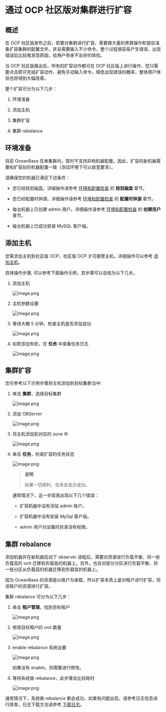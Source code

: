 # 通过 OCP 社区版对集群进行扩容

## 概述

在 OCP 社区版发布之前，若要对集群进行扩容，需要做大量的黑屏操作和提前准备扩容集群的配置文件，并且需要输入不少命令，整个过程很容易产生错误，出现错误后比较难发现原因，给用户带来不友好的体验。

当 OCP 社区版推出后，所有的扩容动作都可在 OCP 社区版上进行操作，您只需要点击即可完成扩容动作，避免手动输入命令，降低出现错误的概率，整体用户体验也将得到大幅改善。

整个扩容可分为以下几步：

1. 环境准备

2. 添加主机

3. 集群扩容

4. 集群 rebalance

## 环境准备

目前 OceanBase 在单集群内，暂时不支持异构机器配置，因此，扩容的新机器需要和扩容前的机器配置一致（测试环境下可以放宽要求）。

请确保您的机器已满足下述条件：

* 您已经规划磁盘。详细操作请参考 [环境和配置检查](../../300.installation-and-deployment/400.environment-and-configuration-checks.md) 的 **规划磁盘** 章节。
  
* 您已经配置时钟源。详细操作请参考 [环境和配置检查](../../300.installation-and-deployment/400.environment-and-configuration-checks.md) 的 **配置时钟源** 章节。
  
* 每台机器上已创建 admin 用户。详细操作请参考 [环境和配置检查](../../300.installation-and-deployment/400.environment-and-configuration-checks.md) 的 **创建用户** 章节。
  
* 每台机器上已成功安装 MySQL 客户端。

## 添加主机

您需添加主机到社区版 OCP，社区版 OCP 才可接管主机。详细操作可以参考 [添加主机](https://www.oceanbase.com/docs/community-ocp-cn-10000000001834078)。

具体操作步骤, 可以参考下面操作示例，其步骤可以总结为以下几步。

1. 添加主机

   ![image.png](https://cdn.nlark.com/yuque/0/2022/png/106206/1644559301660-9736ca8d-548f-4571-b326-1d09e1108e81.png#clientId=u26c3e00b-cbb0-4&crop=0&crop=0&crop=1&crop=1&from=paste&height=876&id=ua7f9aa16&margin=%5Bobject%20Object%5D&name=image.png&originHeight=1752&originWidth=2926&originalType=binary&ratio=1&rotation=0&showTitle=false&size=976141&status=done&style=none&taskId=uc51df3a5-bba1-4ca3-b1ce-272b8d73cfb&title=&width=1463)

2. 主机参数设置

   ![image.png](https://cdn.nlark.com/yuque/0/2022/png/106206/1644559301282-e403b0d6-daf2-458d-9600-1356d299735f.png#clientId=u26c3e00b-cbb0-4&crop=0&crop=0&crop=1&crop=1&from=paste&height=910&id=u511e7a0b&margin=%5Bobject%20Object%5D&name=image.png&originHeight=1820&originWidth=2930&originalType=binary&ratio=1&rotation=0&showTitle=false&size=921177&status=done&style=none&taskId=u0ed424e4-8cef-4a6b-a447-30d20015647&title=&width=1465)

3. 等待大概 5 分钟，检查主机是否添加成功

   ![image.png](https://cdn.nlark.com/yuque/0/2022/png/106206/1644559301709-ef49ed8e-2a47-49a2-ad26-a6f28c485243.png#clientId=u26c3e00b-cbb0-4&crop=0&crop=0&crop=1&crop=1&from=paste&height=858&id=u3f1aca79&margin=%5Bobject%20Object%5D&name=image.png&originHeight=1716&originWidth=2888&originalType=binary&ratio=1&rotation=0&showTitle=false&size=949475&status=done&style=none&taskId=ucc6b4923-4c87-47f9-af82-11e0cc9d656&title=&width=1444)

4. 如若添加失败，在 **任务** 中查看任务日志

   ![image.png](https://cdn.nlark.com/yuque/0/2022/png/106206/1644559301470-0be86e5f-461a-4829-b17b-51b11febcd69.png#clientId=u26c3e00b-cbb0-4&crop=0&crop=0&crop=1&crop=1&from=paste&height=892&id=ue06e539b&margin=%5Bobject%20Object%5D&name=image.png&originHeight=1784&originWidth=2924&originalType=binary&ratio=1&rotation=0&showTitle=false&size=1023156&status=done&style=none&taskId=u2001bbc0-2aa6-4ae1-9043-6bbf022b5c2&title=&width=1462)

## 集群扩容

您可参考以下示例步骤将主机添加到目标集群当中:

1. 单击 **集群**，选择目标集群

   ![image.png](https://cdn.nlark.com/yuque/0/2022/png/106206/1644559301133-0d967ab8-3ea1-4403-9e59-6dca5ed8e578.png#clientId=u26c3e00b-cbb0-4&crop=0&crop=0&crop=1&crop=1&from=paste&height=792&id=u803c0566&margin=%5Bobject%20Object%5D&name=image.png&originHeight=1584&originWidth=2918&originalType=binary&ratio=1&rotation=0&showTitle=false&size=757540&status=done&style=none&taskId=u4567eae9-5539-4144-ad7e-232593e77ed&title=&width=1459)

2. 添加 OBServer

   ![image.png](https://cdn.nlark.com/yuque/0/2022/png/106206/1644559305324-ea516415-6652-4fc3-939f-033066188442.png#clientId=u26c3e00b-cbb0-4&crop=0&crop=0&crop=1&crop=1&from=paste&height=914&id=ua958b690&margin=%5Bobject%20Object%5D&name=image.png&originHeight=1828&originWidth=2920&originalType=binary&ratio=1&rotation=0&showTitle=false&size=1117782&status=done&style=none&taskId=ueeab360e-4400-419a-a304-393e489523e&title=&width=1460)

3. 将主机添加到对应的 zone 中

   ![image.png](https://cdn.nlark.com/yuque/0/2022/png/106206/1644559305695-e602cc0d-9f92-41e0-8916-608066ed9052.png#clientId=u26c3e00b-cbb0-4&crop=0&crop=0&crop=1&crop=1&from=paste&height=807&id=u580f8109&margin=%5Bobject%20Object%5D&name=image.png&originHeight=1614&originWidth=2946&originalType=binary&ratio=1&rotation=0&showTitle=false&size=796250&status=done&style=none&taskId=uad295f59-621e-4dd2-a0c9-d97f4560f4b&title=&width=1473)

4. 单击 **任务**，检查扩容的任务状态

   ![image.png](https://cdn.nlark.com/yuque/0/2022/png/106206/1644559306527-7fe489e9-3b11-4304-8cb3-6812ea667fbb.png#clientId=u26c3e00b-cbb0-4&crop=0&crop=0&crop=1&crop=1&from=paste&height=885&id=ua5428c40&margin=%5Bobject%20Object%5D&name=image.png&originHeight=1770&originWidth=2918&originalType=binary&ratio=1&rotation=0&showTitle=false&size=1622640&status=done&style=none&taskId=ud2c088dc-997a-459e-95fa-9c18fe768c3&title=&width=1459)

   > **说明**
   >
   > 如果一切顺利，任务会显示成功。

   通常情况下，这一步容易出现以下几个错误：

   * 扩容机器中没有添加 admin 账户。

   * 扩容机器中没有安装 MySql 客户端。

   * admin 用户对设置的目录没有权限。

## 集群 rebalance

添加机器并在新机器启动了 observer 进程后，需要对资源进行负载平衡，将一些负载高的 unit 迁移到负载低的机器上。另外，也会对部分分区进行负载平衡，将一些分区从负载高的机器迁移到负载低的机器上。

因为 OceanBase 的资源是以租户为承载，所以扩容本质上是对租户进行扩容，将该租户的资源进行扩容。

集群 rebalance 可分为以下几步：

1. 单击 **租户管理**，找到目标租户

   ![image.png](https://cdn.nlark.com/yuque/0/2022/png/106206/1644559306195-e525cb6a-6f55-43b3-b3ad-734cf80487e6.png#clientId=u26c3e00b-cbb0-4&crop=0&crop=0&crop=1&crop=1&from=paste&height=905&id=uf29f1092&margin=%5Bobject%20Object%5D&name=image.png&originHeight=1810&originWidth=2924&originalType=binary&ratio=1&rotation=0&showTitle=false&size=932220&status=done&style=none&taskId=u08c95597-a6a0-4924-ad22-8f1d3bf6bb8&title=&width=1462)

2. 修改目标租户的 unit 数量

   ![image.png](https://cdn.nlark.com/yuque/0/2022/png/106206/1644559306122-e4572930-62a9-4f5d-98f4-dcf1459eaf62.png#clientId=u26c3e00b-cbb0-4&crop=0&crop=0&crop=1&crop=1&from=paste&height=913&id=ue79762f9&margin=%5Bobject%20Object%5D&name=image.png&originHeight=1826&originWidth=2958&originalType=binary&ratio=1&rotation=0&showTitle=false&size=822475&status=done&style=none&taskId=u15c6c236-8c6a-4018-837a-e0bbd0d0c58&title=&width=1479)

3. enable rebalance 系统设置

   ![image.png](https://cdn.nlark.com/yuque/0/2022/png/106206/1644559308373-bc0d9543-e5ac-4dbb-84ef-b4ea67c0f15d.png#clientId=u26c3e00b-cbb0-4&crop=0&crop=0&crop=1&crop=1&from=paste&height=557&id=u4711c20c&margin=%5Bobject%20Object%5D&name=image.png&originHeight=1114&originWidth=2948&originalType=binary&ratio=1&rotation=0&showTitle=false&size=449140&status=done&style=none&taskId=u0469e405-50c2-4b24-a46b-28b5cbb8775&title=&width=1474)

   如果没有 enable，则需要进行修改。
​
4. 等待系统做 rebalance，此步骤会比较耗时

   ![image.png](https://cdn.nlark.com/yuque/0/2022/png/106206/1644559309200-a31c52f0-334b-49ca-be3e-34dead6b9232.png#clientId=u26c3e00b-cbb0-4&crop=0&crop=0&crop=1&crop=1&from=paste&height=866&id=ud8eeb7f3&margin=%5Bobject%20Object%5D&name=image.png&originHeight=1732&originWidth=2914&originalType=binary&ratio=1&rotation=0&showTitle=false&size=768608&status=done&style=none&taskId=u62130907-2847-4fe7-a64b-6db9b72a751&title=&width=1457)

通常情况下，系统做 rebalance 都会成功，如果有问题出现，请参考日志信息进行排查，日志下载方法请参考 [下载日志](https://www.oceanbase.com/docs/community/ocp-cn/V3.3.0/10000000000407638)。
